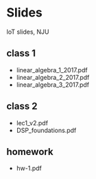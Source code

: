 # Slides
IoT slides, NJU
## class 1
* linear_algebra_1_2017.pdf
* linear_algebra_2_2017.pdf
* linear_algebra_3_2017.pdf

## class 2
* lec1_v2.pdf
* DSP_foundations.pdf

## homework
* hw-1.pdf
